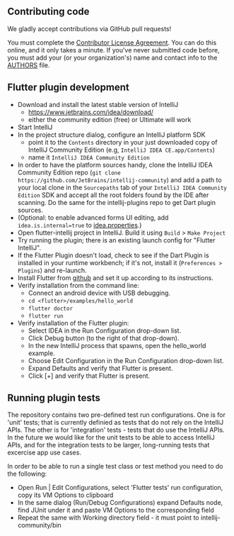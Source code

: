 ## Contributing code

We gladly accept contributions via GitHub pull requests!

You must complete the
[Contributor License Agreement](https://cla.developers.google.com/clas).
You can do this online, and it only takes a minute. If you've never submitted code before,
you must add your (or your organization's) name and contact info to the [AUTHORS](AUTHORS)
file.

## Flutter plugin development

* Download and install the latest stable version of IntelliJ
  - https://www.jetbrains.com/idea/download/
  - either the community edition (free) or Ultimate will work
* Start IntelliJ
* In the project structure dialog, configure an IntelliJ platform SDK
  - point it to the `Contents` directory in your just downloaded copy of IntelliJ Community Edition (e.g, `IntelliJ IDEA CE.app/Contents`)
  - name it `IntelliJ IDEA Community Edition`
* In order to have the platform sources handy, clone the IntelliJ IDEA Community Edition repo
(`git clone https://github.com/JetBrains/intellij-community`) and add a path to your local clone in the `Sourcepaths` tab of
your `IntelliJ IDEA Community Edition` SDK and accept all the root folders found by the IDE after scanning.
Do the same for the intellij-plugins repo to get Dart plugin sources.
* (Optional: to enable advanced forms UI editing, add `idea.is.internal=true` to [idea.properties](https://www.jetbrains.com/help/idea/2016.3/file-idea-properties.html).)
* Open flutter-intellij project in IntelliJ. Build it using `Build` > `Make Project`
* Try running the plugin; there is an existing launch config for "Flutter IntelliJ".
* If the Flutter Plugin doesn't load, check to see if the Dart Plugin is installed in your runtime workbench; if it's not, install it (`Preferences > Plugins`) and re-launch.
* Install Flutter from [github](https://github.com/flutter/flutter) and set it up according
  to its instructions.
* Verify installation from the command line:
  - Connect an android device with USB debugging.
  - `cd <flutter>/examples/hello_world`
  - `flutter doctor`
  - `flutter run`
* Verify installation of the Flutter plugin:
  - Select IDEA in the Run Configuration drop-down list.
  - Click Debug button (to the right of that drop-down).
  - In the new IntelliJ process that spawns, open the hello_world example.
  - Choose Edit Configuration in the Run Configuration drop-down list.
  - Expand Defaults and verify that Flutter is present.
  - Click [+] and verify that Flutter is present.

## Running plugin tests

The repository contains two pre-defined test run configurations. One is for 'unit' tests; that is
currently definied as tests that do not rely on the IntelliJ APIs. The other is for 'integration'
tests - tests that do use the IntelliJ APIs. In the future we would like for the unit tests to be
able to access IntelliJ APIs, and for the integration tests to be larger, long-running tests that
excercise app use cases.

In order to be able to run a single test class or test method you need to do the following:

* Open Run | Edit Configurations, select 'Flutter tests' run configuration, copy its VM Options
  to clipboard
* In the same dialog (Run/Debug Configurations) expand Defaults node, find JUnit under it and paste
  VM Options to the corresponding field
* Repeat the same with Working directory field - it must point to intellij-community/bin
